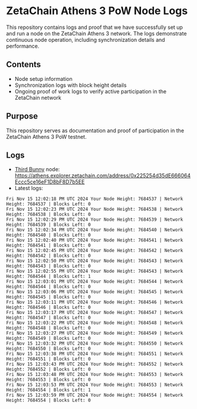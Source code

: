 # ZetaChain Athens 3 PoW Node Logs
This repository contains logs and proof that we have successfully set up and run a node on the ZetaChain Athens 3 network. The logs demonstrate continuous node operation, including synchronization details and performance.

## Contents
- Node setup information
- Synchronization logs with block height details
- Ongoing proof of work logs to verify active participation in the ZetaChain network

## Purpose
This repository serves as documentation and proof of participation in the ZetaChain Athens 3 PoW testnet.

## Logs

- [Third Bunny](https://thirdbunny.xyz/) node: https://athens.explorer.zetachain.com/address/0x225254d35dE666064Eccc5ce16eF1D8bF8D7b5EE
- Latest logs:
```
Fri Nov 15 12:02:18 PM UTC 2024 Your Node Height: 7684537 | Network Height: 7684537 | Blocks Left: 0
Fri Nov 15 12:02:23 PM UTC 2024 Your Node Height: 7684538 | Network Height: 7684538 | Blocks Left: 0
Fri Nov 15 12:02:29 PM UTC 2024 Your Node Height: 7684539 | Network Height: 7684539 | Blocks Left: 0
Fri Nov 15 12:02:34 PM UTC 2024 Your Node Height: 7684540 | Network Height: 7684540 | Blocks Left: 0
Fri Nov 15 12:02:40 PM UTC 2024 Your Node Height: 7684541 | Network Height: 7684541 | Blocks Left: 0
Fri Nov 15 12:02:45 PM UTC 2024 Your Node Height: 7684542 | Network Height: 7684542 | Blocks Left: 0
Fri Nov 15 12:02:50 PM UTC 2024 Your Node Height: 7684543 | Network Height: 7684543 | Blocks Left: 0
Fri Nov 15 12:02:55 PM UTC 2024 Your Node Height: 7684543 | Network Height: 7684544 | Blocks Left: 1
Fri Nov 15 12:03:01 PM UTC 2024 Your Node Height: 7684544 | Network Height: 7684544 | Blocks Left: 0
Fri Nov 15 12:03:06 PM UTC 2024 Your Node Height: 7684545 | Network Height: 7684545 | Blocks Left: 0
Fri Nov 15 12:03:11 PM UTC 2024 Your Node Height: 7684546 | Network Height: 7684546 | Blocks Left: 0
Fri Nov 15 12:03:17 PM UTC 2024 Your Node Height: 7684547 | Network Height: 7684547 | Blocks Left: 0
Fri Nov 15 12:03:22 PM UTC 2024 Your Node Height: 7684548 | Network Height: 7684548 | Blocks Left: 0
Fri Nov 15 12:03:27 PM UTC 2024 Your Node Height: 7684549 | Network Height: 7684549 | Blocks Left: 0
Fri Nov 15 12:03:32 PM UTC 2024 Your Node Height: 7684550 | Network Height: 7684550 | Blocks Left: 0
Fri Nov 15 12:03:38 PM UTC 2024 Your Node Height: 7684551 | Network Height: 7684551 | Blocks Left: 0
Fri Nov 15 12:03:43 PM UTC 2024 Your Node Height: 7684552 | Network Height: 7684552 | Blocks Left: 0
Fri Nov 15 12:03:48 PM UTC 2024 Your Node Height: 7684553 | Network Height: 7684553 | Blocks Left: 0
Fri Nov 15 12:03:53 PM UTC 2024 Your Node Height: 7684553 | Network Height: 7684554 | Blocks Left: 1
Fri Nov 15 12:03:59 PM UTC 2024 Your Node Height: 7684554 | Network Height: 7684554 | Blocks Left: 0
```
